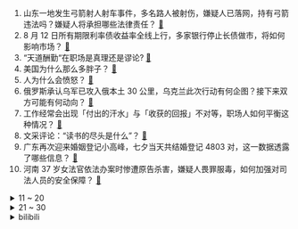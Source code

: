 1. 山东一地发生弓箭射人射车事件，多名路人被射伤，嫌疑人已落网，持有弓箭违法吗？嫌疑人将承担哪些法律责任？ [:link:](https://www.zhihu.com/question/664084196)
2. 8 月 12 日所有期限利率债收益率全线上行，多家银行停止长债做市，将如何影响市场？ [:link:](https://www.zhihu.com/question/664120702)
3. “天道酬勤“在职场是真理还是谬论? [:link:](https://www.zhihu.com/question/663774313)
4. 美国为什么那么多胖子？ [:link:](https://www.zhihu.com/question/22125124)
5. 人为什么会愤怒？ [:link:](https://www.zhihu.com/question/19798825)
6. 俄罗斯承认乌军已攻入俄本土 30 公里，乌克兰此次行动有何企图？接下来双方可能有何动向？ [:link:](https://www.zhihu.com/question/664077734)
7. 工作经常会出现「付出的汗水」与「收获的回报」不对等，职场人如何平衡这种情况？ [:link:](https://www.zhihu.com/question/663988692)
8. 文采评论：“读书的尽头是什么”？ [:link:](https://www.zhihu.com/question/659262552)
9. 广东再次迎来婚姻登记小高峰，七夕当天共结婚登记 4803 对，这一数据透露了哪些信息？ [:link:](https://www.zhihu.com/question/664004206)
10. 河南 37 岁女法官依法办案时惨遭原告杀害，嫌疑人畏罪服毒，如何加强对司法人员的安全保障？ [:link:](https://www.zhihu.com/question/664086766)
<details>
<summary>11 ~ 20</summary>

11. 领导安排你做不属于你职责内的事情，你会拒绝还是默默地承受？ [:link:](https://www.zhihu.com/question/663845616)
12. 以前打压我的领导，邀请我参加他的六十六岁生日，我该不该去？ [:link:](https://www.zhihu.com/question/657411102)
13. 原侵华日军 731 部队「少年队」队员清水英男抵达哈尔滨，将向战争受害者忏悔道歉，如何评价他的行为？ [:link:](https://www.zhihu.com/question/664118763)
14. 俄军增援库尔斯克为什么半路遇袭？是否是公路摄像头泄露了机密？ [:link:](https://www.zhihu.com/question/664094200)
15. 为什么乒乓球女队接上了，而男队后继无人？ [:link:](https://www.zhihu.com/question/663580039)
16. 如何看待俄罗斯在库尔斯克州使用温压弹打击乌军？ [:link:](https://www.zhihu.com/question/664078991)
17. 为什么 2024 巴黎奥运会中，中国击剑颗粒无收？出现了什么问题？ [:link:](https://www.zhihu.com/question/663453018)
18. 前电竞选手简自豪以 5:41:35 完成巴黎全马 42 公里赛事，对此你有什么想说的？ [:link:](https://www.zhihu.com/question/664071686)
19. 刘邦入个营就夺了韩信兵权，这兵权是这么好夺的吗？ [:link:](https://www.zhihu.com/question/663790344)
20. 如何看待《黑神话：悟空》正式完工，8 月 20 号全球同步上市？ [:link:](https://www.zhihu.com/question/663719157)
</details>
<details>
<summary>21 ~ 30</summary>

21. 央行发文「完善住房租赁金融支持体系，支持存量商品房去库存」，释放了什么信号？ [:link:](https://www.zhihu.com/question/663995947)
22. 网传别克撞上柯尼塞格定损 406 万，车主辟谣「定损结果没出，不会为难对方」，哪些信息值得关注？ [:link:](https://www.zhihu.com/question/664070386)
23. 大学真得像他们说的很轻松吗？ [:link:](https://www.zhihu.com/question/662914023)
24. 为什么小时候想要逃离东北，长大后变得热爱东北? [:link:](https://www.zhihu.com/question/663700062)
25. 2024 LPL 夏季赛夏季赛季后赛JDG 2:3 NIP，如何评价这场比赛？ [:link:](https://www.zhihu.com/question/664099958)
26. 江苏常州芳茂山公园凉亭遭雷击坍塌，致 6 人遇难 10 人受伤，具体情况如何？雷电为何能击塌建筑？ [:link:](https://www.zhihu.com/question/664066892)
27. 此轮新冠感染处于上升阶段，张文宏发声「新冠已呈『阶段性波动』」，当前态势如何？个人应如何做好防护？ [:link:](https://www.zhihu.com/question/663940374)
28. 成都购房新规「在本市范围内新购买住房，只核查购房人在拟购住房所在区（市）县范围内住房情况」，有何影响？ [:link:](https://www.zhihu.com/question/664093604)
29. 樊振东能够退役吗？ [:link:](https://www.zhihu.com/question/664067577)
30. 你们觉得郑钦文可以达到李娜的高度吗？ [:link:](https://www.zhihu.com/question/555490061)
</details><details>
<summary>bilibili</summary>

</details>